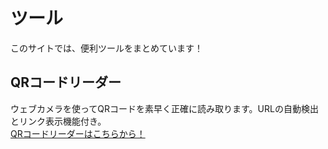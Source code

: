 # ツール
このサイトでは、便利ツールをまとめています！
## QRコードリーダー
ウェブカメラを使ってQRコードを素早く正確に読み取ります。URLの自動検出とリンク表示機能付き。<br>
[QRコードリーダーはこちらから！]([/tool/qr-reader/](https://videdegi.github.io/tool/qr-reader/))　
